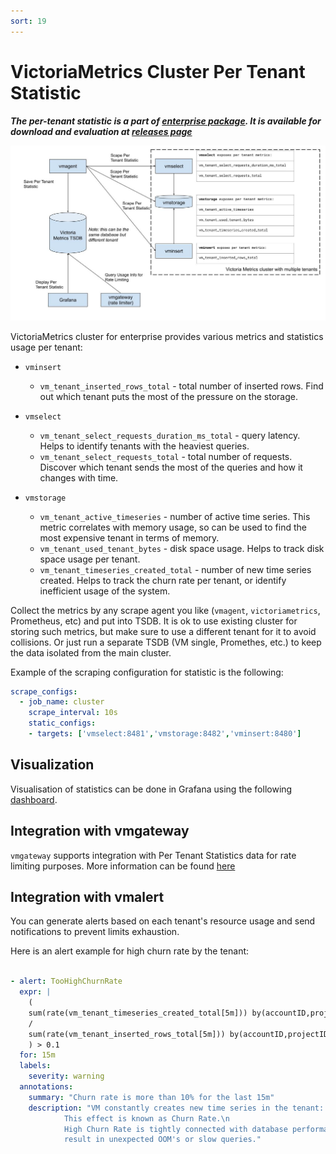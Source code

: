 ```yaml
---
sort: 19
---
```


# VictoriaMetrics Cluster Per Tenant Statistic

***The per-tenant statistic is a part of [enterprise package](https://victoriametrics.com/products/enterprise/). It is available for download and evaluation at [releases page](https://github.com/VictoriaMetrics/VictoriaMetrics/releases)***

<img alt="cluster-per-tenant-stat" src="PerTenantStatistic-stats.jpg">

VictoriaMetrics cluster for enterprise provides various metrics and statistics usage per tenant:

- `vminsert`
  - `vm_tenant_inserted_rows_total` - total number of inserted rows. Find out which tenant
    puts the most of the pressure on the storage.

- `vmselect`
  - `vm_tenant_select_requests_duration_ms_total` - query latency.
    Helps to identify tenants with the heaviest queries.
  - `vm_tenant_select_requests_total` - total number of requests.
    Discover which tenant sends the most of the queries and how it changes with time.

- `vmstorage`
  - `vm_tenant_active_timeseries` - number of active time series.
    This metric correlates with memory usage, so can be used to find the most expensive
    tenant in terms of memory.
  - `vm_tenant_used_tenant_bytes` - disk space usage. Helps to track disk space usage
    per tenant.
  - `vm_tenant_timeseries_created_total` - number of new time series created. Helps to track
    the churn rate per tenant, or identify inefficient usage of the system.

Collect the metrics by any scrape agent you like (`vmagent`, `victoriametrics`, Prometheus, etc) and put into TSDB.
It is ok to use existing cluster for storing such metrics, but make sure to use a different tenant for it to avoid collisions.
Or just run a separate TSDB (VM single, Promethes, etc.) to keep the data isolated from the main cluster.

Example of the scraping configuration for statistic is the following:

```yaml
scrape_configs:
  - job_name: cluster
    scrape_interval: 10s
    static_configs:
    - targets: ['vmselect:8481','vmstorage:8482','vminsert:8480']
```

## Visualization

Visualisation of statistics can be done in Grafana using the following
[dashboard](https://github.com/VictoriaMetrics/VictoriaMetrics/tree/cluster/dashboards/clusterbytenant.json).

## Integration with vmgateway

`vmgateway` supports integration with Per Tenant Statistics data for rate limiting purposes.
More information can be found [here](https://docs.victoriametrics.com/vmgateway.html)

## Integration with vmalert

You can generate alerts based on each tenant's resource usage and send notifications
to prevent limits exhaustion.

Here is an alert example for high churn rate by the tenant:

```yaml

- alert: TooHighChurnRate
  expr: |
    (
    sum(rate(vm_tenant_timeseries_created_total[5m])) by(accountID,projectID)
    /
    sum(rate(vm_tenant_inserted_rows_total[5m])) by(accountID,projectID)
    ) > 0.1
  for: 15m
  labels:
    severity: warning
  annotations:
    summary: "Churn rate is more than 10% for the last 15m"
    description: "VM constantly creates new time series in the tenant: {{ $labels.accountID }}:{{ $labels.projectID }}.\n
            This effect is known as Churn Rate.\n
            High Churn Rate is tightly connected with database performance and may
            result in unexpected OOM's or slow queries."
```
